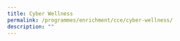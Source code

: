 ```yaml
---
title: Cyber Wellness
permalink: /programmes/enrichment/cce/cyber-wellness/
description: ""
---
```

